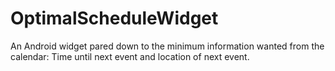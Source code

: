 # OptimalScheduleWidget

An Android widget pared down to the minimum information wanted from the calendar: Time until next event and location of next event.
